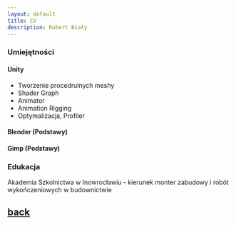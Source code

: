 ```yaml
---
layout: default
title: CV
description: Robert Biały
---
```



### Umiejętności

#### Unity 

* Tworzenie procedrulnych meshy
* Shader Graph
* Animator
* Animation Rigging
* Optymalizacja, Profiler

#### Blender (Podstawy)

#### Gimp (Podstawy)

### Edukacja

Akademia Szkolnictwa w Inowrocławiu - kierunek monter zabudowy i robót wykończeniowych w budownictwie


## [back](./)

